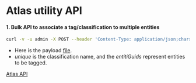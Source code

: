 # Atlas utility API


#### 1. Bulk API to associate a tag/classification to multiple entities
```bash
curl -v -u admin -X POST --header 'Content-Type: application/json;charset=UTF-8' --header 'Accept: application/json' -d @payload.json 'http://localhost:21000/api/atlas/v2/entity/bulk/classification'
```
+ Here is the payload [file](../master/payload.json).
+ _unique_ is the classification name, and the _entitiGuids_ represent entities to be tagged.

[Atlas API](https://atlas.apache.org/api/v2/ui/index.html#!/EntityREST/addClassification "Swagger UI")
